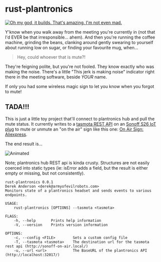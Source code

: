 rust-plantronics
================

[![Oh my god, it builds. That's amazing. I'm not even mad.](https://travis-ci.org/armyofevilrobots/rust-plantronics.svg?branch=master)](https://travis-ci.org/armyofevilrobots/rust-plantronics)

Y'know when you walk away from the meeting you're currently in (not that I'd EVER be that irresponsible... ahem). 
And then you're running the coffee machine, grinding the beans, clanking around gently swearing to yourself
about running low on sugar, or finding your favourite mug, when...

> Hey, could whoever that is mute?!

They're feigning polite, but you're not fooled. They know exactly who was making the noise. 
There's a little "This jerk is making noise" indicator
right there in the meeting software, beside _YOUR_ name.

If only you had some wireless magic sign to let you know when you forgot to mute!

## TADA!!!

This is just a little toy project that'll connect to plantronics hub
and pull the mute status. It currently writes to a [tasmota REST API](https://github.com/arendst/Sonoff-Tasmota) 
on an [Sonoff S26 IoT plug](https://www.itead.cc/sonoff-s26-wifi-smart-plug.html)
to mute or unmute an "on the air" sign like this one: 
[On Air Sign: Aliexpress](https://www.aliexpress.com/item/LB480-On-Air-Recording-Studio-NEW-NR-LED-Neon-Light-Sign-home-decor-crafts/1000006552370.html).

The end result is...

![Animated](https://i.imgur.com/msRk3HK.gif)

Note; plantronics hub REST api is kinda crusty. Structures are not
easily coerced into static types (ie: isError adds a field, but the 
result is either empty or missing, but not consistently).


```
rust-plantronics 0.0.1
Derek Anderson <derek@armyofevilrobots.com>
Monitors state of a plantronics headset and sends events to various endpoints.

USAGE:
    rust-plantronics [OPTIONS] --tasmota <tasmota>

FLAGS:
    -h, --help       Prints help information
    -V, --version    Prints version information

OPTIONS:
    -c, --config <FILE>        Sets a custom config file
    -T, --tasmota <tasmota>    The destination url for the tasmota rest api (http://sonoff-on-air.local/)
    -u, --url <url>            The BaseURL of the plantronics API (http://localhost:32017/)
```

